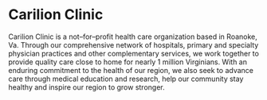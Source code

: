 # Carilion Clinic
Carilion Clinic is a not–for–profit health care organization based in Roanoke, Va. Through our comprehensive network of hospitals, primary and specialty physician practices and other complementary services, we work together to provide quality care close to home for nearly 1 million Virginians. With an enduring commitment to the health of our region, we also seek to advance care through medical education and research, help our community stay healthy and inspire our region to grow stronger.
